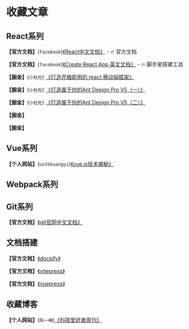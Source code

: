 

# 收藏文章

## React系列

<strong>【官方文档】</strong>(`facebook`)[《React中文文档》](https://zh-hans.reactjs.org/) - :fire: 官方文档

<strong>【官方文档】</strong>(`facebook`)[《Create React App 英文文档》](https://create-react-app.dev/) - :fire: 脚手架搭建工具

<strong>【掘金】</strong>(`小杜杜`) [《打造开箱即用的 react 移动端框架》](https://juejin.cn/post/7052204193968291870#heading-13)

<strong>【掘金】</strong>(`小杜杜`) [《打造属于你的Ant Design Pro V5（一）》](https://juejin.cn/post/7052882721592311822)

<strong>【掘金】</strong>(`小杜杜`) [《打造属于你的Ant Design Pro V5（二）》](https://juejin.cn/post/7053337268991295518)

<strong>【掘金】</strong>[]()

<strong>【掘金】</strong>[]()

## Vue系列

<strong>【个人网站】</strong>(`ustbhuangyi`)[《vue.js技术揭秘》](https://ustbhuangyi.github.io/vue-analysis/)

## Webpack系列

## Git系列

<strong>【官方文档】</strong>[《git官网中文文档》](https://git-scm.com/book/zh/v2/%E8%B5%B7%E6%AD%A5-%E5%85%B3%E4%BA%8E%E7%89%88%E6%9C%AC%E6%8E%A7%E5%88%B6)

## 文档搭建

<strong>【官方文档】</strong>[《docsify》](https://github.com/docsifyjs/docsify)

<strong>【官方文档】</strong>[《vitepress》](https://github.com/vuejs/vitepress)

<strong>【官方文档】</strong>[《vuepress》](https://github.com/vuejs/vuepress)

## 收藏博客

<strong>【个人网站】</strong>(`阮一峰`)[《科技爱好者周刊》](https://github.com/ruanyf/weekly)

